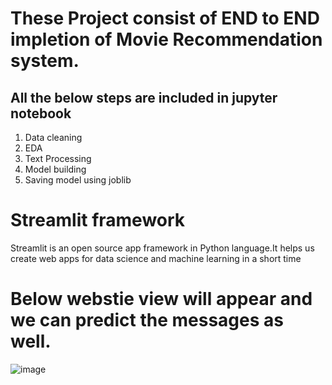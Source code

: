 
# These Project consist of END to END impletion of Movie Recommendation system.

## All the below steps are included in jupyter notebook
1) Data cleaning 
2) EDA
3) Text Processing 
4) Model building
5) Saving model using joblib

# Streamlit framework
Streamlit is an open source app framework in Python language.It helps us create web apps for data science and machine learning in a short time

# Below webstie view will appear and we can predict the messages as well.

![image](https://user-images.githubusercontent.com/64526525/222662772-4f375e5b-0eab-4eea-9787-c2538374d1f5.png)
